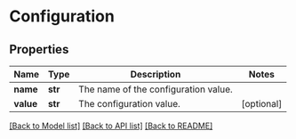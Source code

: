 # Configuration

## Properties
Name | Type | Description | Notes
------------ | ------------- | ------------- | -------------
**name** | **str** | The name of the configuration value. | 
**value** | **str** | The configuration value. | [optional] 

[[Back to Model list]](../README.md#documentation-for-models) [[Back to API list]](../README.md#documentation-for-api-endpoints) [[Back to README]](../README.md)


